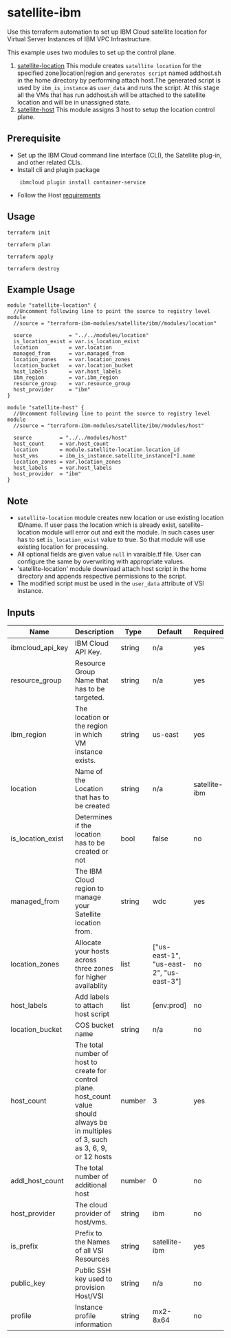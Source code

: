 # satellite-ibm

Use this terraform automation to set up IBM Cloud satellite location for Virtual Server Instances of IBM VPC Infrastructure.

This example uses two modules to set up the control plane.

1. [satellite-location](main.tf) This module creates `satellite location` for the specified zone|location|region and `generates script` named addhost.sh in the home directory by performing attach host.The generated script is used by `ibm_is_instance` as `user_data` and runs the script. At this stage all the VMs that has run addhost.sh will be attached to the satellite location and will be in unassigned state.
2. [satellite-host](host.tf) This module assigns 3 host to setup the location control plane.


## Prerequisite

* Set up the IBM Cloud command line interface (CLI), the Satellite plug-in, and other related CLIs.
* Install cli and plugin package
```console
    ibmcloud plugin install container-service
```
* Follow the Host [requirements](https://cloud.ibm.com/docs/satellite?topic=satellite-host-reqs)
## Usage

```
terraform init
```
```
terraform plan
```
```
terraform apply
```
```
terraform destroy
```
## Example Usage
``` hcl
module "satellite-location" {
  //Uncomment following line to point the source to registry level module
  //source = "terraform-ibm-modules/satellite/ibm//modules/location"

  source            = "../../modules/location"
  is_location_exist = var.is_location_exist
  location          = var.location
  managed_from      = var.managed_from
  location_zones    = var.location_zones
  location_bucket   = var.location_bucket
  host_labels       = var.host_labels
  ibm_region        = var.ibm_region
  resource_group    = var.resource_group
  host_provider     = "ibm"
}

module "satellite-host" {
  //Uncomment following line to point the source to registry level module
  //source = "terraform-ibm-modules/satellite/ibm//modules/host"

  source         = "../../modules/host"
  host_count     = var.host_count
  location       = module.satellite-location.location_id
  host_vms       = ibm_is_instance.satellite_instance[*].name
  location_zones = var.location_zones
  host_labels    = var.host_labels
  host_provider  = "ibm"
}
```

## Note

* `satellite-location` module creates new location or use existing location ID/name. If user pass the location which is already exist,   satellite-location module will error out and exit the module. In such cases user has to set `is_location_exist` value to true. So that module will use existing location for processing.
* All optional fields are given value `null` in varaible.tf file. User can configure the same by overwriting with appropriate values.
* 'satellite-location' module download attach host script in the home directory and appends respective permissions to the script.
* The modified script must be used in the `user_data` attribute of VSI instance.


<!-- BEGINNING OF PRE-COMMIT-TERRAFORM DOCS HOOK -->
## Inputs

| Name                                  | Description                                                       | Type     | Default | Required |
|---------------------------------------|-------------------------------------------------------------------|----------|---------|----------|
| ibmcloud_api_key                      | IBM Cloud API Key.                                                | string   | n/a     | yes      |
| resource_group                        | Resource Group Name that has to be targeted.                      | string   | n/a     | yes       |
| ibm_region                            | The location or the region in which VM instance exists.           | string   | us-east | yes      |
| location                              | Name of the Location that has to be created                       | string   | n/a     | satellite-ibm  |
| is_location_exist                     | Determines if the location has to be created or not               | bool     | false   | no       |
| managed_from                          | The IBM Cloud region to manage your Satellite location from.      | string   | wdc     | yes      |
| location_zones                        | Allocate your hosts across three zones for higher availablity     | list     | ["us-east-1", "us-east-2", "us-east-3"]     | no  |
| host_labels                           | Add labels to attach host script                                  | list     | [env:prod]  | no   |
| location_bucket                       | COS bucket name                                                   | string   | n/a     | no       |
| host_count                            | The total number of host to create for control plane. host_count value should always be in multiples of 3, such as 3, 6, 9, or 12 hosts | number | 3 |  yes |
| addl_host_count                       | The total number of additional host                               | number   | 0       | no       |
| host_provider                         | The cloud provider of host/vms.                                   | string   | ibm     | no       |
| is_prefix                             | Prefix to the Names of all VSI Resources                          | string   | satellite-ibm | yes      |
| public_key                            | Public SSH key used to provision Host/VSI                         | string   | n/a     | no       |
| profile                               | Instance profile information                                      | string   | mx2-8x64| no       |

<!-- END OF PRE-COMMIT-TERRAFORM DOCS HOOK -->